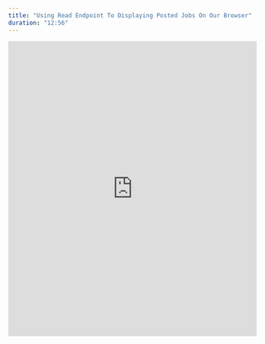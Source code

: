 ```yaml
---
title: "Using Read Endpoint To Displaying Posted Jobs On Our Browser"
duration: "12:56"
---
```


<iframe width="100%" height="600" src="https://www.youtube.com/embed/wAhMBTHGDaQ" title="YouTube video player" frameborder="0" allow="accelerometer; autoplay; clipboard-write; encrypted-media; gyroscope; picture-in-picture; web-share" allowfullscreen></iframe>